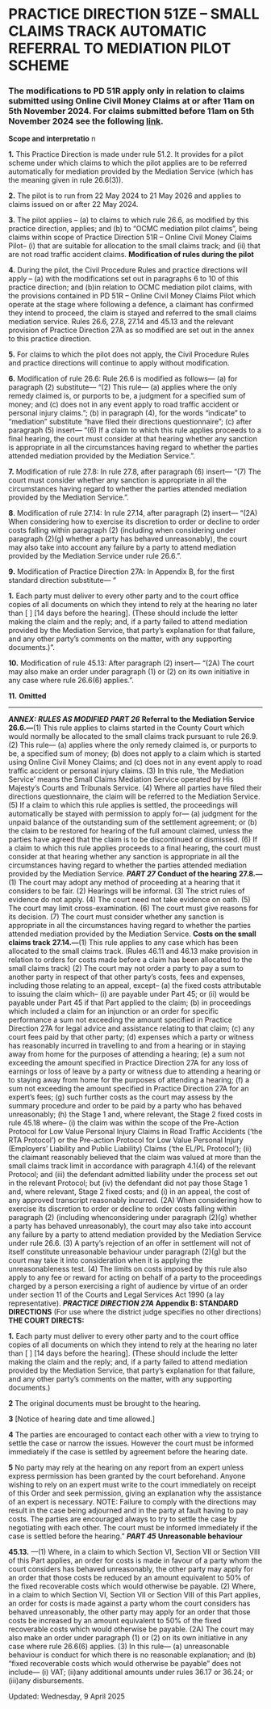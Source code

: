 # PRACTICE DIRECTION 51ZE – SMALL CLAIMS TRACK AUTOMATIC REFERRAL TO MEDIATION PILOT SCHEME
### The modifications to PD 51R apply only in relation to claims submitted using Online Civil Money Claims at or after 11am on 5th November 2024. For claims submitted before 11am on 5th November 2024 see the following [link](https://webarchive.nationalarchives.gov.uk/ukgwa/20240829133532/https://www.justice.gov.uk/courts/procedure-rules/civil/rules/practice-direction-51r-online-court-pilot).
**Scope and interpretatio** n

**1.** This Practice Direction is made under rule 51.2. It provides for a pilot scheme under which claims to which the pilot applies are to be referred automatically for mediation provided by the Mediation Service (which has the meaning given in rule 26.6(3)).

**2.** The pilot is to run from 22 May 2024 to 21 May 2026 and applies to claims issued on or after 22 May 2024.

**3.**
The pilot applies –
(a) to claims to which rule 26.6, as modified by this practice direction, applies; and 
(b) to “OCMC mediation pilot claims”, being claims within scope of Practice Direction 51R – Online Civil Money Claims Pilot– 
(i) that are suitable for allocation to the small claims track; and 
(ii) that are not road traffic accident claims.
**Modification of rules during the pilot**

**4.** During the pilot, the Civil Procedure Rules and practice directions will apply –
(a) with the modifications set out in paragraphs 6 to 10 of this practice direction; and 
(b)in relation to OCMC mediation pilot claims, with the provisions contained in PD 51R – Online Civil Money Claims Pilot which operate at the stage where following a defence, a claimant has confirmed they intend to proceed, the claim is stayed and referred to the small claims mediation service. 
Rules 26.6, 27.8, 27.14 and 45.13 and the relevant provision of Practice Direction 27A as so modified are set out in the annex to this practice direction.

**5.** For claims to which the pilot does not apply, the Civil Procedure Rules and practice directions will continue to apply without modification.

**6.** Modification of rule 26.6: Rule 26.6 is modified as follows—
(a) for paragraph (2) substitute—
“(2) This rule—
(a) applies where the only remedy claimed is, or purports to be, a judgment for a specified sum of money; and
(c) does not in any event apply to road traffic accident or personal injury claims.”;
(b) in paragraph (4), for the words “indicate” to “mediation” substitute “have filed their directions questionnaire”;
(c) after paragraph (5) insert—
“(6) If a claim to which this rule applies proceeds to a final hearing, the court must consider at that hearing whether any sanction is appropriate in all the circumstances having regard to whether the parties attended mediation provided by the Mediation Service.”.

**7.** Modification of rule 27.8: In rule 27.8, after paragraph (6) insert—
“(7) The court must consider whether any sanction is appropriate in all the circumstances having regard to whether the parties attended mediation provided by the Mediation Service.”.

**8**. Modification of rule 27.14: In rule 27.14, after paragraph (2) insert—
“(2A) When considering how to exercise its discretion to order or decline to order costs falling within paragraph (2) (including when considering under paragraph (2)(g) whether a party has behaved unreasonably), the court may also take into account any failure by a party to attend mediation provided by the Mediation Service under rule 26.6.”.

**9.** Modification of Practice Direction 27A: In Appendix B, for the first standard direction substitute—
“

**1.** Each party must deliver to every other party and to the court office copies of all documents on which they intend to rely at the hearing no later than [ ] [14 days before the hearing]. (These should include the letter making the claim and the reply; and, if a party failed to attend mediation provided by the Mediation Service, that party’s explanation for that failure, and any other party’s comments on the matter, with any supporting documents.)”.

**10.** Modification of rule 45.13: After paragraph (2) insert—
“(2A) The court may also make an order under paragraph (1) or (2) on its own initiative in any case where rule 26.6(6) applies.”.

**11.** **Omitted**
__________________________________________________________________
**_ANNEX: RULES AS MODIFIED_**
**_PART 26_**
**Referral to the Mediation Service**
**26.6.—**(1) This rule applies to claims started in the County Court which would normally be allocated to the small claims track pursuant to rule 26.9.
(2) This rule—
(a) applies where the only remedy claimed is, or purports to be, a specified sum of money;
(b) does not apply to a claim which is started using Online Civil Money Claims; and
(c) does not in any event apply to road traffic accident or personal injury claims.
(3) In this rule, ‘the Mediation Service’ means the Small Claims Mediation Service operated by His Majesty’s Courts and Tribunals Service.
(4) Where all parties have filed their directions questionnaire, the claim will be referred to the Mediation Service.
(5) If a claim to which this rule applies is settled, the proceedings will automatically be stayed with permission to apply for—
(a) judgment for the unpaid balance of the outstanding sum of the settlement agreement; or
(b) the claim to be restored for hearing of the full amount claimed,
unless the parties have agreed that the claim is to be discontinued or dismissed.
(6) If a claim to which this rule applies proceeds to a final hearing, the court must consider at that hearing whether any sanction is appropriate in all the circumstances having regard to whether the parties attended mediation provided by the Mediation Service.
**_PART 27_**
**Conduct of the hearing**
**27.8.—**(1) The court may adopt any method of proceeding at a hearing that it considers to be fair.
(2) Hearings will be informal.
(3) The strict rules of evidence do not apply.
(4) The court need not take evidence on oath.
(5) The court may limit cross-examination.
(6) The court must give reasons for its decision.
(7) The court must consider whether any sanction is appropriate in all the circumstances having regard to whether the parties attended mediation provided by the Mediation Service.
**Costs on the small claims track**
**27.14.—**(1) This rule applies to any case which has been allocated to the small claims track.
(Rules 46.11 and 46.13 make provision in relation to orders for costs made before a claim has been allocated to the small claims track)
(2) The court may not order a party to pay a sum to another party in respect of that other party’s costs, fees and expenses, including those relating to an appeal, except–
(a) the fixed costs attributable to issuing the claim which–
(i) are payable under Part 45; or
(ii) would be payable under Part 45 if that Part applied to the claim;
(b) in proceedings which included a claim for an injunction or an order for specific performance a sum not exceeding the amount specified in Practice Direction 27A for legal advice and assistance relating to that claim;
(c) any court fees paid by that other party;
(d) expenses which a party or witness has reasonably incurred in travelling to and from a hearing or in staying away from home for the purposes of attending a hearing;
(e) a sum not exceeding the amount specified in Practice Direction 27A for any loss of earnings or loss of leave by a party or witness due to attending a hearing or to staying away from home for the purposes of attending a hearing;
(f) a sum not exceeding the amount specified in Practice Direction 27A for an expert’s fees;
(g) such further costs as the court may assess by the summary procedure and order to be paid by a party who has behaved unreasonably; 
(h) the Stage 1 and, where relevant, the Stage 2 fixed costs in rule 45.18 where–
(i) the claim was within the scope of the Pre-Action Protocol for Low Value Personal Injury Claims in Road Traffic Accidents (‘the RTA Protocol’) or the Pre-action Protocol for Low Value Personal Injury (Employers’ Liability and Public Liability) Claims (‘the EL/PL Protocol’);
(ii) the claimant reasonably believed that the claim was valued at more than the small claims track limit in accordance with paragraph 4.1(4) of the relevant Protocol; and
(iii) the defendant admitted liability under the process set out in the relevant Protocol; but
(iv) the defendant did not pay those Stage 1 and, where relevant, Stage 2 fixed costs; and
(i) in an appeal, the cost of any approved transcript reasonably incurred.
(2A) When considering how to exercise its discretion to order or decline to order costs falling within paragraph (2) (including whenconsidering under paragraph (2)(g) whether a party has behaved unreasonably), the court may also take into account any failure by a party to attend mediation provided by the Mediation Service under rule 26.6.
(3) A party’s rejection of an offer in settlement will not of itself constitute unreasonable behaviour under paragraph (2)(g) but the court may take it into consideration when it is applying the unreasonableness test.
(4) The limits on costs imposed by this rule also apply to any fee or reward for acting on behalf of a party to the proceedings charged by a person exercising a right of audience by virtue of an order under section 11 of the Courts and Legal Services Act 1990 (a lay representative).
**_PRACTICE DIRECTION 27A_**
**Appendix B: STANDARD DIRECTIONS**
(For use where the district judge specifies no other directions)
**THE COURT DIRECTS:**

**1.** Each party must deliver to every other party and to the court office copies of all documents on which they intend to rely at the hearing no later than [ ] [14 days before the hearing]. (These should include the letter making the claim and the reply; and, if a party failed to attend mediation provided by the Mediation Service, that party’s explanation for that failure, and any other party’s comments on the matter, with any supporting documents.)

**2** The original documents must be brought to the hearing.

**3** [Notice of hearing date and time allowed.]

**4** The parties are encouraged to contact each other with a view to trying to settle the case or narrow the issues. However the court must be informed immediately if the case is settled by agreement before the hearing date.

**5** No party may rely at the hearing on any report from an expert unless express permission has been granted by the court beforehand. Anyone wishing to rely on an expert must write to the court immediately on receipt of this Order and seek permission, giving an explanation why the assistance of an expert is necessary.
NOTE: Failure to comply with the directions may result in the case being adjourned and in the party at fault having to pay costs. The parties are encouraged always to try to settle the case by negotiating with each other. The court must be informed immediately if the case is settled before the hearing.”
**_PART 45_**
**Unreasonable behaviour**

**45.13.** —(1) Where, in a claim to which Section VI, Section VII or Section VIII of this Part applies, an order for costs is made in favour of a party whom the court considers has behaved unreasonably, the other party may apply for an order that those costs be reduced by an amount equivalent to 50% of the fixed recoverable costs which would otherwise be payable.
(2) Where, in a claim to which Section VI, Section VII or Section VIII of this Part applies, an order for costs is made against a party whom the court considers has behaved unreasonably, the other party may apply for an order that those costs be increased by an amount equivalent to 50% of the fixed recoverable costs which would otherwise be payable.
(2A) The court may also make an order under paragraph (1) or (2) on its own initiative in any case where rule 26.6(6) applies.
(3) In this rule—
(a) unreasonable behaviour is conduct for which there is no reasonable explanation; and
(b) “fixed recoverable costs which would otherwise be payable” does not include—
(i) VAT;
(ii)any additional amounts under rules 36.17 or 36.24; or (iii)any disbursements.

Updated: Wednesday, 9 April 2025
